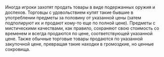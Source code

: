 Иногда игроки захотят продать товары в виде подержанных оружия и доспехов. Торговцы с удовольствием купят такие бывшие в употреблении предметы за половину от указанной цены (затем подполируют их и продают кому-то еще по полной цене). Предметы с мистическими качествами, как правило, сохраняют свою стоимость со временем и всегда продаются по цене, соответствующей указанной цене. Также обычные торговые товары продаются по указанной закупочной цене, превращая такие находки в громоздкие, но ценные сокровища. 